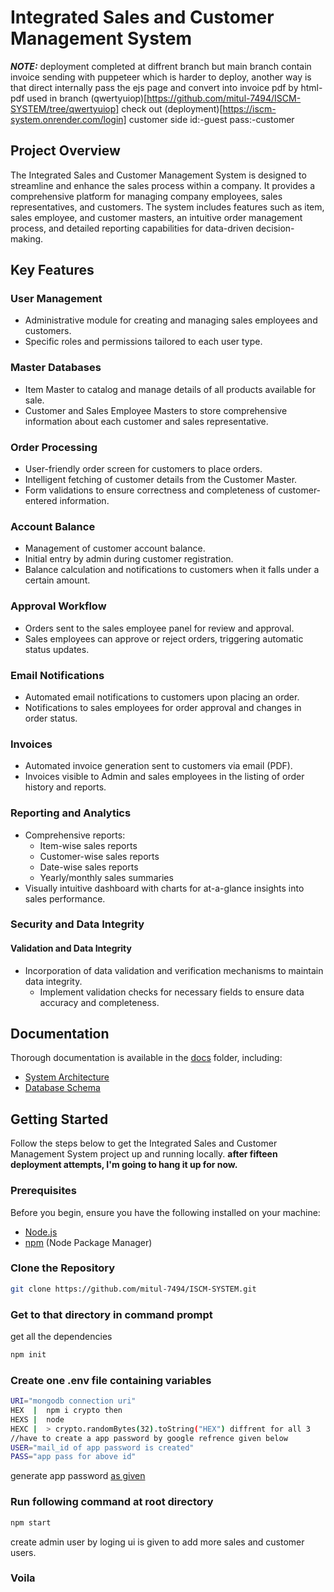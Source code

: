  # Integrated Sales and Customer Management System
 
**_NOTE:_**
deployment completed at diffrent branch but main branch contain invoice sending with puppeteer which is harder to deploy, another way is that direct internally pass the ejs page and convert into invoice pdf
by html-pdf used in branch (qwertyuiop)[https://github.com/mitul-7494/ISCM-SYSTEM/tree/qwertyuiop] check out (deployment)[https://iscm-system.onrender.com/login] customer side
id:-guest
pass:-customer

## Project Overview

The Integrated Sales and Customer Management System is designed to streamline and enhance the sales process within a company. It provides a comprehensive platform for managing company employees, sales representatives, and customers. The system includes features such as item, sales employee, and customer masters, an intuitive order management process, and detailed reporting capabilities for data-driven decision-making.

## Key Features

### User Management

- Administrative module for creating and managing sales employees and customers.
- Specific roles and permissions tailored to each user type.

### Master Databases

- Item Master to catalog and manage details of all products available for sale.
- Customer and Sales Employee Masters to store comprehensive information about each customer and sales representative.

### Order Processing

- User-friendly order screen for customers to place orders.
- Intelligent fetching of customer details from the Customer Master.
- Form validations to ensure correctness and completeness of customer-entered information.

### Account Balance

- Management of customer account balance.
- Initial entry by admin during customer registration.
- Balance calculation and notifications to customers when it falls under a certain amount.

### Approval Workflow

- Orders sent to the sales employee panel for review and approval.
- Sales employees can approve or reject orders, triggering automatic status updates.

### Email Notifications

- Automated email notifications to customers upon placing an order.
- Notifications to sales employees for order approval and changes in order status.

### Invoices

- Automated invoice generation sent to customers via email (PDF).
- Invoices visible to Admin and sales employees in the listing of order history and reports.

### Reporting and Analytics

- Comprehensive reports:
  - Item-wise sales reports
  - Customer-wise sales reports
  - Date-wise sales reports
  - Yearly/monthly sales summaries
- Visually intuitive dashboard with charts for at-a-glance insights into sales performance.

### Security and Data Integrity

  #### Validation and Data Integrity

  - Incorporation of data validation and verification mechanisms to maintain data integrity.
    - Implement validation checks for necessary fields to ensure data accuracy and completeness.

## Documentation

Thorough documentation is available in the [docs](./doc) folder, including:

- [System Architecture](./doc/system-architecture.md)
- [Database Schema](./doc/database-schema.md)

## Getting Started

Follow the steps below to get the Integrated Sales and Customer Management System project up and running locally.
**after fifteen deployment attempts, I'm going to hang it up for now.**

### Prerequisites

Before you begin, ensure you have the following installed on your machine:

- [Node.js](https://nodejs.org/)
- [npm](https://www.npmjs.com/) (Node Package Manager)

### Clone the Repository

```bash
git clone https://github.com/mitul-7494/ISCM-SYSTEM.git
```

### Get to that directory in command prompt

get all the dependencies
```bash
npm init
```

### Create one .env file containing variables

```bash
URI="mongodb connection uri"
HEX  |  npm i crypto then
HEXS |  node
HEXC |  > crypto.randomBytes(32).toString("HEX") diffrent for all 3
//have to create a app password by google refrence given below
USER="mail_id of app password is created"
PASS="app pass for above id"
```
generate app password [as given](https://www.febooti.com/products/automation-workshop/tutorials/enable-google-app-passwords-for-smtp.html)

### Run following command at root directory

```bash
npm start
```
create admin user by loging ui is given to add more sales and customer users.

### Voila
